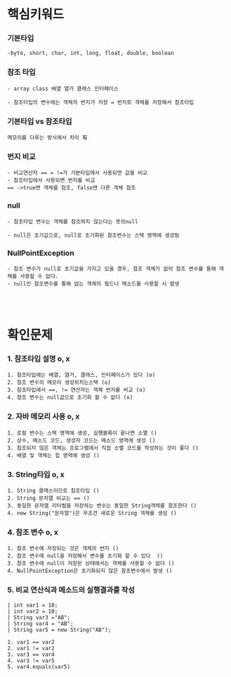 # 핵심키워드

### 기본타입
    -byte, short, char, int, long, float, double, boolean

### 참조 타입
    - array class 배열 열거 클래스 인터페이스

    - 참조타입의 변수에는 객체의 번지가 저장 = 번지로 객체를 저장해서 참조타입

### 기본타입 vs 참조타입
    메모리를 다루는 방식에서 차이 有

### 번지 비교
    - 비교연산자 == = !=가 기본타입에서 사용되면 값을 비교
    - 참조타입에서 사용되면 번지를 비교
    == ->true면 객체를 참조, false면 다른 객체 참조

### null
    - 참조타입 변수는 객체를 참조하지 않는다는 뜻의null
    
    - null은 초기값으로, null로 초기화된 참조변수는 스택 영역에 생성됨

### NullPointException
    - 참조 변수가 null로 초기값을 가지고 있을 경우, 참조 객체가 없어 참조 변수를 통해 객체를 사용할 수 없다.
    - null인 참조변수를 통해 없는 객체의 필드나 메소드를 사용할 시 발생

<br><br>

# 확인문제

### 1. 참조타입 설명 o, x
    1. 참조타입에는 배열, 열거, 클래스, 인터페이스가 있다 (o)
    2. 참조 변수의 메모리 생성위치는스택 (o)
    3. 참조타입에서 ==, != 연산자는 객체 번지를 비교 (o)
    4. 참조 변수는 null값으로 초기화 할 수 없다 (x)

### 2. 자바 메모리 사용 o, x
    1. 로컬 변수는 스택 영역에 생성, 실행블록이 끝나면 소멸 ()
    2. 상수, 매소드 코드, 생성자 코드는 메소드 영역에 생성 ()
    3. 참조되지 않은 객체는 프로그램에서 직접 소멸 코드를 작성하는 것이 좋다 ()
    4. 배열 및 객체는 힙 영역에 생성 ()

### 3. String타입 o, x
    1. String 클래스이므로 참조타입 ()
    2. String 문자열 비교는 == ()
    3. 동일한 문자열 리터럴을 저장하는 변수는 동일한 String객체를 참조한다 ()
    4. new String("문자열")은 무조건 새로운 String 객체를 생성 ()

### 4. 참조 변수 o, x
    1. 참조 변수에 저장되는 것은 객체의 번지 ()
    2. 참조 변수에 null을 저장해서 변수를 초기화 할 수 있다  ()
    3. 참조 변수에 null이 저장된 상태에서는 객체를 사용할 수 없다 ()
    4. NullPointException은 초기화되지 않은 참조변수에서 발생 ()

### 5. 비교 연산식과 메소드의 실행결과를 작성
    | int var1 = 10;
    | int var2 = 10;
    | String var3 ="AB";
    | String var4 = "AB";
    | String var5 = new String("AB");

    1. var1 == var2
    2. var1 != var2
    3. var3 == var4
    4. var3 != var5
    5. var4.equals(var5)